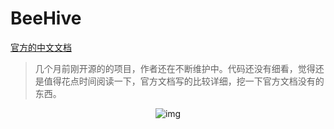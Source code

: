 # BeeHive
[官方的中文文档](https://github.com/alibaba/BeeHive/blob/master/README-CN.md)

> 几个月前刚开源的的项目，作者还在不断维护中。代码还没有细看，觉得还是值得花点时间阅读一下，官方文档写的比较详细，挖一下官方文档没有的东西。

<p align="center">
  <img src="https://raw.githubusercontent.com/zhaoxiaobao/OpenSource-Review/master/Projects/Images/BeeHive.png" alt="img"/>
</p>
